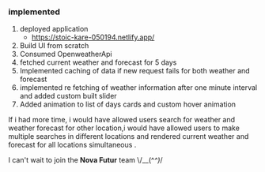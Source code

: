 ### implemented

1. deployed application
   - https://stoic-kare-050194.netlify.app/
2. Build UI from scratch
3. Consumed OpenweatherApi
4. fetched current weather and forecast for 5 days
5. Implemented caching of data if new request fails for both weather and forecast
6. implemented re fetching of weather information after one minute interval and added custom built slider
7. Added animation to list of days cards and custom hover animation
   


If i had more time, i would have allowed users search for weather and weather forecast for other location,i would have allowed users to make multiple searches in different locations and rendered current weather and forecast for all locations   simultaneous . 

I can't wait to join the __Nova Futur__  team \\/__(^_^)_\/
